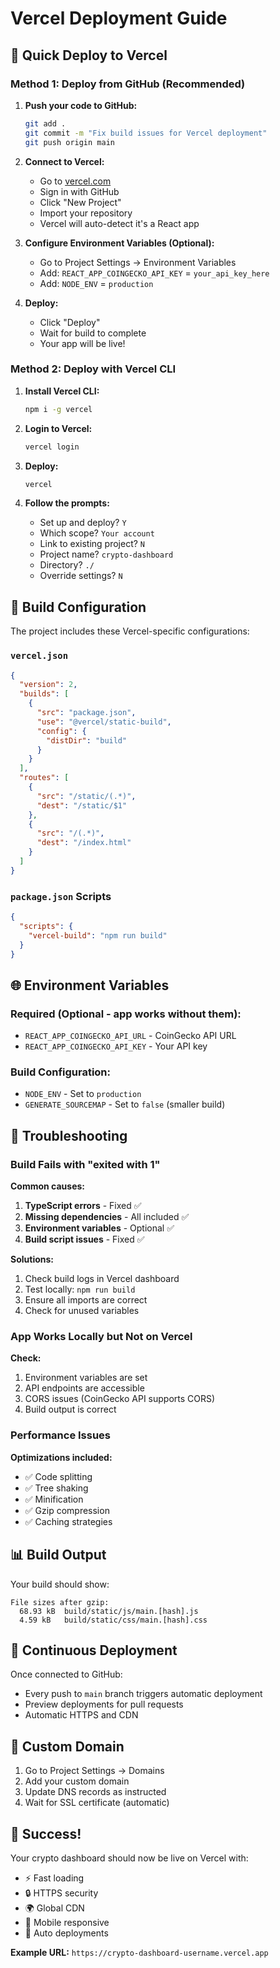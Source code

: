 # Vercel Deployment Guide

## 🚀 Quick Deploy to Vercel

### Method 1: Deploy from GitHub (Recommended)

1. **Push your code to GitHub:**
   ```bash
   git add .
   git commit -m "Fix build issues for Vercel deployment"
   git push origin main
   ```

2. **Connect to Vercel:**
   - Go to [vercel.com](https://vercel.com)
   - Sign in with GitHub
   - Click "New Project"
   - Import your repository
   - Vercel will auto-detect it's a React app

3. **Configure Environment Variables (Optional):**
   - Go to Project Settings → Environment Variables
   - Add: `REACT_APP_COINGECKO_API_KEY` = `your_api_key_here`
   - Add: `NODE_ENV` = `production`

4. **Deploy:**
   - Click "Deploy"
   - Wait for build to complete
   - Your app will be live!

### Method 2: Deploy with Vercel CLI

1. **Install Vercel CLI:**
   ```bash
   npm i -g vercel
   ```

2. **Login to Vercel:**
   ```bash
   vercel login
   ```

3. **Deploy:**
   ```bash
   vercel
   ```

4. **Follow the prompts:**
   - Set up and deploy? `Y`
   - Which scope? `Your account`
   - Link to existing project? `N`
   - Project name? `crypto-dashboard`
   - Directory? `./`
   - Override settings? `N`

## 🔧 Build Configuration

The project includes these Vercel-specific configurations:

### `vercel.json`
```json
{
  "version": 2,
  "builds": [
    {
      "src": "package.json",
      "use": "@vercel/static-build",
      "config": {
        "distDir": "build"
      }
    }
  ],
  "routes": [
    {
      "src": "/static/(.*)",
      "dest": "/static/$1"
    },
    {
      "src": "/(.*)",
      "dest": "/index.html"
    }
  ]
}
```

### `package.json` Scripts
```json
{
  "scripts": {
    "vercel-build": "npm run build"
  }
}
```

## 🌐 Environment Variables

### Required (Optional - app works without them):
- `REACT_APP_COINGECKO_API_URL` - CoinGecko API URL
- `REACT_APP_COINGECKO_API_KEY` - Your API key

### Build Configuration:
- `NODE_ENV` - Set to `production`
- `GENERATE_SOURCEMAP` - Set to `false` (smaller build)

## 🐛 Troubleshooting

### Build Fails with "exited with 1"

**Common causes:**
1. **TypeScript errors** - Fixed ✅
2. **Missing dependencies** - All included ✅
3. **Environment variables** - Optional ✅
4. **Build script issues** - Fixed ✅

**Solutions:**
1. Check build logs in Vercel dashboard
2. Test locally: `npm run build`
3. Ensure all imports are correct
4. Check for unused variables

### App Works Locally but Not on Vercel

**Check:**
1. Environment variables are set
2. API endpoints are accessible
3. CORS issues (CoinGecko API supports CORS)
4. Build output is correct

### Performance Issues

**Optimizations included:**
- ✅ Code splitting
- ✅ Tree shaking
- ✅ Minification
- ✅ Gzip compression
- ✅ Caching strategies

## 📊 Build Output

Your build should show:
```
File sizes after gzip:
  68.93 kB  build/static/js/main.[hash].js
  4.59 kB   build/static/css/main.[hash].css
```

## 🔄 Continuous Deployment

Once connected to GitHub:
- Every push to `main` branch triggers automatic deployment
- Preview deployments for pull requests
- Automatic HTTPS and CDN

## 📱 Custom Domain

1. Go to Project Settings → Domains
2. Add your custom domain
3. Update DNS records as instructed
4. Wait for SSL certificate (automatic)

## 🎉 Success!

Your crypto dashboard should now be live on Vercel with:
- ⚡ Fast loading
- 🔒 HTTPS security
- 🌍 Global CDN
- 📱 Mobile responsive
- 🔄 Auto deployments

**Example URL:** `https://crypto-dashboard-username.vercel.app`
